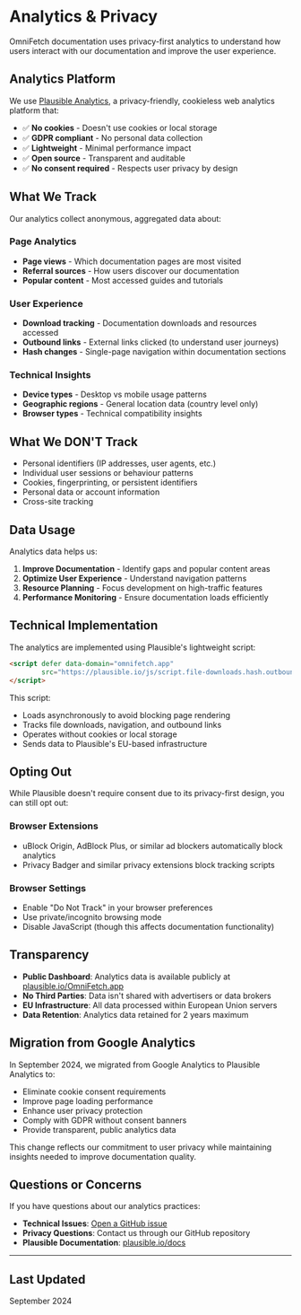 # Analytics & Privacy

OmniFetch documentation uses privacy-first analytics to understand how users interact with our documentation and improve the user experience.

## Analytics Platform

We use [Plausible Analytics](https://plausible.io), a privacy-friendly, cookieless web analytics platform that:

- ✅ **No cookies** - Doesn't use cookies or local storage
- ✅ **GDPR compliant** - No personal data collection
- ✅ **Lightweight** - Minimal performance impact
- ✅ **Open source** - Transparent and auditable
- ✅ **No consent required** - Respects user privacy by design

## What We Track

Our analytics collect anonymous, aggregated data about:

### Page Analytics

- **Page views** - Which documentation pages are most visited
- **Referral sources** - How users discover our documentation
- **Popular content** - Most accessed guides and tutorials

### User Experience

- **Download tracking** - Documentation downloads and resources accessed
- **Outbound links** - External links clicked (to understand user journeys)
- **Hash changes** - Single-page navigation within documentation sections

### Technical Insights

- **Device types** - Desktop vs mobile usage patterns
- **Geographic regions** - General location data (country level only)
- **Browser types** - Technical compatibility insights

## What We DON'T Track

- Personal identifiers (IP addresses, user agents, etc.)
- Individual user sessions or behaviour patterns
- Cookies, fingerprinting, or persistent identifiers
- Personal data or account information
- Cross-site tracking

## Data Usage

Analytics data helps us:

1. **Improve Documentation** - Identify gaps and popular content areas
2. **Optimize User Experience** - Understand navigation patterns
3. **Resource Planning** - Focus development on high-traffic features
4. **Performance Monitoring** - Ensure documentation loads efficiently

## Technical Implementation

The analytics are implemented using Plausible's lightweight script:

```html
<script defer data-domain="omnifetch.app" 
        src="https://plausible.io/js/script.file-downloads.hash.outbound-links.pageview-props.tagged-events.js">
</script>
```

This script:

- Loads asynchronously to avoid blocking page rendering
- Tracks file downloads, navigation, and outbound links
- Operates without cookies or local storage
- Sends data to Plausible's EU-based infrastructure

## Opting Out

While Plausible doesn't require consent due to its privacy-first design, you can still opt out:

### Browser Extensions

- uBlock Origin, AdBlock Plus, or similar ad blockers automatically block analytics
- Privacy Badger and similar privacy extensions block tracking scripts

### Browser Settings

- Enable "Do Not Track" in your browser preferences
- Use private/incognito browsing mode
- Disable JavaScript (though this affects documentation functionality)

## Transparency

- **Public Dashboard**: Analytics data is available publicly at [plausible.io/OmniFetch.app](https://plausible.io/OmniFetch.app)
- **No Third Parties**: Data isn't shared with advertisers or data brokers
- **EU Infrastructure**: All data processed within European Union servers
- **Data Retention**: Analytics data retained for 2 years maximum

## Migration from Google Analytics

In September 2024, we migrated from Google Analytics to Plausible Analytics to:

- Eliminate cookie consent requirements
- Improve page loading performance
- Enhance user privacy protection
- Comply with GDPR without consent banners
- Provide transparent, public analytics data

This change reflects our commitment to user privacy while maintaining insights needed to improve documentation quality.

## Questions or Concerns

If you have questions about our analytics practices:

- **Technical Issues**: [Open a GitHub issue](https://github.com/noodlemctwoodle/OmniFetch-Wiki/issues)
- **Privacy Questions**: Contact us through our GitHub repository
- **Plausible Documentation**: [plausible.io/docs](https://plausible.io/docs)

---

## Last Updated

September 2024
